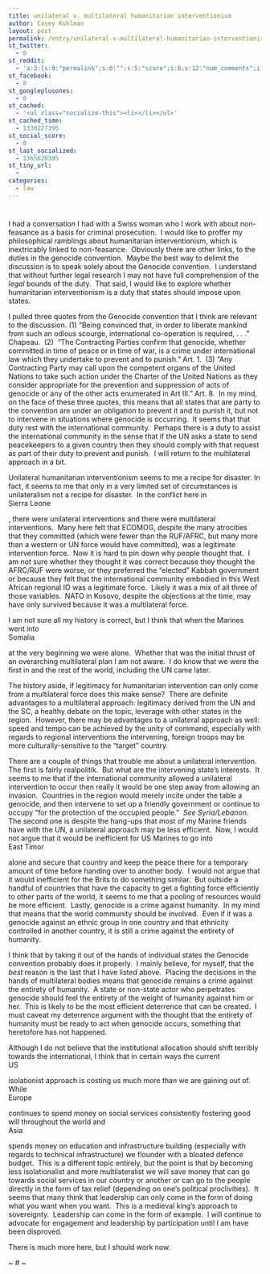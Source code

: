 ```yaml
---
title: unilateral v. multilateral humanitarian interventionism
author: Casey Kuhlman
layout: post
permalink: /entry/unilateral-v-multilateral-humanitarian-interventionism
st_twitter:
  - 0
st_reddit:
  - 'a:3:{s:9:"permalink";s:0:"";s:5:"score";i:0;s:12:"num_comments";i:0;}'
st_facebook:
  - 0
st_googleplusones:
  - 0
st_cached:
  - '<ul class="socialize-this"><li></li></ul>'
st_cached_time:
  - 1330227395
st_social_score:
  - 0
st_last_socialized:
  - 1365628395
st_tiny_url:
  - 
categories:
  - law
---
```

# 

I had a conversation I had with a Swiss woman who I work with about non-feasance as a basis for criminal prosecution.  I would like to proffer my philosophical ramblings about humanitarian interventionism, which is inextricably linked to non-feasance.  Obviously there are other links, to the duties in the genocide convention.  Maybe the best way to delimit the discussion is to speak solely about the Genocide convention.  I understand that without further legal research I may not have full comprehension of the *legal* bounds of the duty.  That said, I would like to explore whether humanitarian interventionism is a duty that states should impose upon states.  



I pulled three quotes from the Genocide convention that I think are relevant to the discussion.  (1) “Being convinced that, in order to liberate mankind from such an odious scourge, international co-operation is required, . . .” Chapeau.  (2)  “The Contracting Parties confirm that genocide, whether committed in time of peace or in time of war, is a crime under international law which they undertake to prevent and to punish.” Art. 1.  (3) “Any Contracting Party may call upon the competent organs of the United Nations to take such action under the Charter of the United Nations as they consider appropriate for the prevention and suppression of acts of genocide or any of the other acts enumerated in Art III.” Art. 8.  In my mind, on the face of these three quotes, this means that all states that are party to the convention are under an obligation to prevent it and to punish it, but not to intervene in situations where genocide is occurring.  It seems that that duty rest with the international community.  Perhaps there is a duty to assist the international community in the sense that if the UN asks a state to send peacekeepers to a given country then they should comply with that request as part of their duty to prevent and punish.  I will return to the multilateral approach in a bit.



Unilateral humanitarian interventionism seems to me a recipe for disaster.  In fact, it seems to me that only in a very limited set of circumstances is unilateralism not a recipe for disaster.  In the conflict here in  
Sierra Leone

, there were unilateral interventions and there were multilateral interventions.  Many here felt that ECOMOG, despite the many atrocities that they committed (which were fewer than the RUF/AFRC, but many more than a western or UN force would have committed), was a legitimate intervention force.  Now it is hard to pin down why people thought that.  I am not sure whether they thought it was correct because they thought the AFRC/RUF were worse, or they preferred the “elected” Kabbah government or because they felt that the international community embodied in this West African regional IO was a legitimate force.  Likely it was a mix of all three of those variables.  NATO in Kosovo, despite the objections at the time, may have only survived because it was a multilateral force.  



I am not sure all my history is correct, but I think that when the Marines went into  
Somalia

 at the very beginning we were alone.  Whether that was the initial thrust of an overarching multilateral plan I am not aware.  I do know that we were the first in and the rest of the world, including the UN came later.  



The history aside, if legitimacy for humanitarian intervention can only come from a multilateral force does this make sense?  There are definite advantages to a multilateral approach: legitimacy derived from the UN and the SC, a healthy debate on the topic, leverage with other states in the region.  However, there may be advantages to a unilateral approach as well: speed and tempo can be achieved by the unity of command, especially with regards to regional interventions the intervening, foreign troops may be more culturally-sensitive to the “target” country.  



There are a couple of things that trouble me about a unilateral intervention.  The first is fairly realpolitik.  But what are the intervening state’s interests.  It seems to me that if the international community allowed a unilateral intervention to occur then really it would be one step away from allowing an invasion.  Countries in the region would merely incite under the table a genocide, and then intervene to set up a friendly government or continue to occupy “for the protection of the occupied people.”  *See Syria/Lebanon*.  The second one is despite the hang-ups that most of my Marine friends have with the UN, a unilateral approach may be less efficient.  Now, I would not argue that it would be inefficient for US Marines to go into  
East Timor

 alone and secure that country and keep the peace there for a temporary amount of time before handing over to another body.  I would not argue that it would inefficient for the Brits to do something similar.  But outside a handful of countries that have the capacity to get a fighting force efficiently to other parts of the world, it seems to me that a pooling of resources would be more efficient.  Lastly, genocide is a crime against humanity.  In my mind that means that the world community should be involved.  Even if it was a genocide against an ethnic group in one country and that ethnicity controlled in another country, it is still a crime against the entirety of humanity.  



I think that by taking it out of the hands of individual states the Genocide convention probably does it properly.  I mainly believe, for myself, that the *best* reason is the last that I have listed above.  Placing the decisions in the hands of multilateral bodies means that genocide remains a crime against the entirety of humanity.  A state or non-state actor who perpetrates genocide should feel the entirety of the weight of humanity against him or her.  This is likely to be the most efficient deterrence that can be created.  I must caveat my deterrence argument with the thought that the entirety of humanity must be ready to act when genocide occurs, something that heretofore has not happened.  



Although I do not believe that the institutional allocation should shift terribly towards the international, I think that in certain ways the current  
US

 isolationist approach is costing us much more than we are gaining out of.  While  
Europe

 continues to spend money on social services consistently fostering good will throughout the world and  
Asia

 spends money on education and infrastructure building (especially with regards to technical infrastructure) we flounder with a bloated defence budget.  This is a different topic entirely, but the point is that by becoming less isolationalist and more multilateralist we will save money that can go towards social services in our country or another or can go to the people directly in the form of tax relief (depending on one’s political proclivities).  It seems that many think that leadership can only come in the form of doing what you want when you want.  This is a medieval king’s approach to sovereignty.  Leadership can come in the form of example.  I will continue to advocate for engagement and leadership by participation until I am have been disproved.



There is much more here, but I should work now.



~ # ~